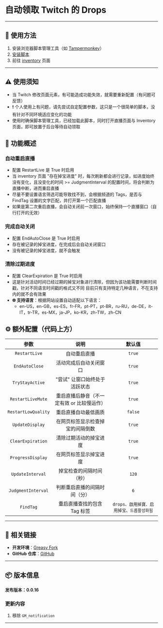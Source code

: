 # **自动领取 Twitch 的 Drops**

---

## **👻 使用方法**

1. 安装浏览器脚本管理工具（如 [Tampermonkey](https://chrome.google.com/webstore/detail/tampermonkey/dhdgffkkebhmkfjojejmpbldmpobfkfo)）
2. [安装脚本](https://update.greasyfork.org/scripts/474799/Twitch%20%E8%87%AA%E5%8B%95%E9%A0%98%E5%8F%96%E6%8E%89%E5%AF%B6%20%20Auto%20Receive%20Drops.user.js)
3. 前往 [inventory](https://www.twitch.tv/drops/inventory) 页面

---

## **⚠️ 使用须知**
- 当 Twitch 修改页面元素，有可能造成功能失效，就需要重新配置（有问题可反馈）
- ❗️ 个人使用上有问题，请先尝试自定配置参数，这只是一个很简单的脚本，没有针对不同环境适应变化的功能
- 使用时确保脚本管理工具，已经加载此脚本，同时打开直播页面与 Inventory 页面，即可放置于后台等待自动领取


## **📜 功能概述**

### **自动重启直播**
- 配置 RestartLive 是 True 时启用
- 当 inventory 页面 "存在掉宝进度" 时，每次刷新都会进行记录，如进度始终没有变化，且没变化的时间 >= JudgmentInterval 的配置时间，将会判断为直播中断，进而重启直播
- 尽量不要设置语言筛选可能导致找不到，会根据频道的 Tags，是否与 FindTag 设置的文字匹配，并打开第一个匹配直播
- 如果是第二次重启直播，会自动关闭前一次窗口，始终保持一个直播窗口（自行打开的无效）

### **完成自动关闭**
- 配置 EndAutoClose 是 True 时启用
- 存在被记录的掉宝进度，在完成后会自动关闭窗口
- 没有被记录的掉宝进度，就不会触发

### **清除过期进度**
- 配置 ClearExpiration 是 True 时启用
- 这是针对活动时间已经过期的掉宝对象进行清除，但因为该功能需要判断时间戳，针对不同语言时间戳的格式又不同
目前只有支持特定几种语言，不在支持内的就不会有效果
- **🌐 支持语言**：根据网站设置自动适配以下语言：
  - en-US，en-GB，es-ES，fr-FR，pt-PT，pt-BR，ru-RU，de-DE，it-IT，tr-TR，es-MX，ja-JP，ko-KR，zh-TW，zh-CN


## **⚙️ 额外配置（代码上方）**

|      **参数**       |                  **说明**                  |                **默认值**                 |
| :-----------------: | :----------------------------------------: | :---------------------------------------: |
|    `RestartLive`    |                自动重启直播                |                  `true`                   |
|   `EndAutoClose`    |           活动完成后自动关闭窗口           |                  `true`                   |
|   `TryStayActive`   |       "尝试" 让窗口始终处于活跃状态        |                  `true`                   |
|  `RestartLiveMute`  | 重启直播后静音（不一定有效 or 比较慢运作） |                  `true`                   |
| `RestartLowQuality` |            重启直播自动最低画质            |                  `false`                  |
|   `UpdateDisplay`   |      在网页标签显示检查掉宝的间隔倒数      |                  `true`                   |
|  `ClearExpiration`  |           清除过期活动的掉宝进度           |                  `true`                   |
|  `ProgressDisplay`  |           在网页标签显示掉宝进度           |                  `true`                   |
|  `UpdateInterval`   |          掉宝检查的间隔时间（秒）          |                   `120`                   |
| `JudgmentInterval`  |        判断重启直播的间隔时间（分）        |                    `6`                    |
|      `FindTag`      |        重启直播查找的包含 Tag 标签         | `drops、啟用掉寶、启用掉宝、드롭활성화됨` |

---

## **🔗 相关链接**

- **开发环境**：[Greasy Fork](https://greasyfork.org/zh-TW/users/989635-canaan-hs)  
- **GitHub 仓库**：[GitHub](https://github.com/Canaan-HS/MonkeyScript/tree/main/TwitchReceiveDrops)

---

## **📦 版本信息**

**发布版本：0.0.16** 

### **更新内容**
1. 移除 `GM_notification`

---